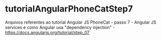 # tutorialAngularPhoneCatStep7
Arquivos referentes  ao tutorial Angular JS PhoneCat - passo 7 - Angular JS services e como Angular usa "dependency injection" -  https://docs.angularjs.org/tutorial/step_07
